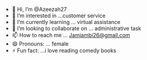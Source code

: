 - 👋 Hi, I’m @Azeezah27
- 👀 I’m interested in ...customer service
- 🌱 I’m currently learning ... virtual assistance 
- 💞️ I’m looking to collaborate on ... administrative task 
- 📫 How to reach me ... Jamjambi26@gmail.com
- 😄 Pronouns: ... female 
- ⚡ Fun fact: ...i love reading comedy books

<!---
Azeezah27/Azeezah27 is a ✨ special ✨ repository because its `README.md` (this file) appears on your GitHub profile.
You can click the Preview link to take a look at your changes.
--->
